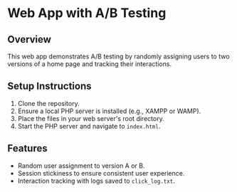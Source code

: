 # Web App with A/B Testing

## Overview
This web app demonstrates A/B testing by randomly assigning users to two versions of a home page and tracking their interactions.

## Setup Instructions
1. Clone the repository.
2. Ensure a local PHP server is installed (e.g., XAMPP or WAMP).
3. Place the files in your web server's root directory.
4. Start the PHP server and navigate to `index.html`.

## Features
- Random user assignment to version A or B.
- Session stickiness to ensure consistent user experience.
- Interaction tracking with logs saved to `click_log.txt`.
